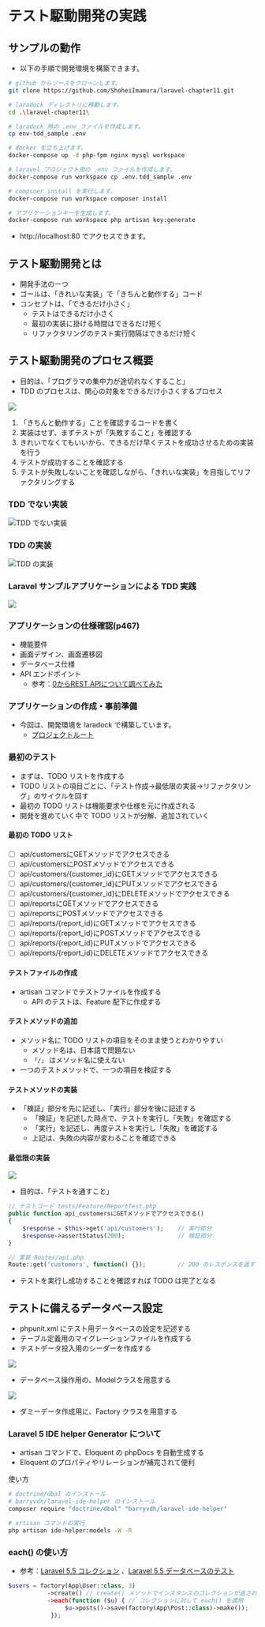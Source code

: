 # テスト駆動開発の実践

## サンプルの動作

- 以下の手順で開発環境を構築できます。

```sh
# github からソースをクローンします。
git clone https://github.com/ShoheiImamura/laravel-chapter11.git

# laradock ディレクトリに移動します。
cd .\laravel-chapter11\

# laradock 用の .env ファイルを作成します。
cp env-tdd_sample .env

# docker を立ち上げます。
docker-compose up -d php-fpm nginx mysql workspace

# laravel プロジェクト用の .env ファイルを作成します。
docker-compose run workspace cp .env.tdd_sample .env

# compsoer install を実行します。
docker-compose run workspace composer install

# アプリケーションキーを生成します。
docker-compose run workspace php artisan key:generate
```

- http://localhost:80 でアクセスできます。

## テスト駆動開発とは

- 開発手法の一つ
- ゴールは、「きれいな実装」で「きちんと動作する」コード
- コンセプトは、「できるだけ小さく」
  - テストはできるだけ小さく
  - 最初の実装に掛ける時間はできるだけ短く
  - リファクタリングのテスト実行間隔はできるだけ短く

## テスト駆動開発のプロセス概要

- 目的は、「プログラマの集中力が途切れなくすること」
- TDD のプロセスは、関心の対象をできるだけ小さくするプロセス

![](/images/TDDプロセスイメージ.png)

1. 「きちんと動作する」ことを確認するコードを書く
2. 実装はせず、まずテストが「失敗すること」を確認する
3. きれいでなくてもいいから、できるだけ早くテストを成功させるための実装を行う
4. テストが成功することを確認する
5. テストが失敗しないことを確認しながら、「きれいな実装」を目指してリファクタリングする

### TDD でない実装

![TDD でない実装](/images/sample.png)

### TDD の実装

![TDD の実装](/images/tdd_sample.png)

### Laravel サンプルアプリケーションによる TDD 実践

![](/images/TDDプロセスの実際.png)

### アプリケーションの仕様確認(p467)

- 機能要件
- 画面デザイン、画面遷移図
- データベース仕様
- API エンドポイント
  - 参考：[0からREST APIについて調べてみた](https://qiita.com/masato44gm/items/dffb8281536ad321fb08)

### アプリケーションの作成・事前準備

- 今回は、開発環境を laradock で構築しています。
  - [プロジェクトルート](./tdd_sample/)

### 最初のテスト

- まずは、TODO リストを作成する
- TODO リストの項目ごとに、「テスト作成→最低限の実装→リファクタリング」のサイクルを回す
- 最初の TODO リストは機能要求や仕様を元に作成される
- 開発を進めていく中で TODO リストが分解、追加されていく

#### 最初の TODO リスト

- [ ] api/customersにGETメソッドでアクセスできる
- [ ] api/customersにPOSTメソッドでアクセスできる
- [ ] api/customers/{customer_id}にGETメソッドでアクセスできる
- [ ] api/customers/{customer_id}にPUTメソッドでアクセスできる
- [ ] api/customers/{customer_id}にDELETEメソッドでアクセスできる
- [ ] api/reportsにGETメソッドでアクセスできる
- [ ] api/reportsにPOSTメソッドでアクセスできる
- [ ] api/reports/{report_id}にGETメソッドでアクセスできる
- [ ] api/reports/{report_id}にPOSTメソッドでアクセスできる
- [ ] api/reports/{report_id}にPUTメソッドでアクセスできる
- [ ] api/reports/{report_id}にDELETEメソッドでアクセスできる

#### テストファイルの作成

- artisan コマンドでテストファイルを作成する
  - API のテストは、Feature 配下に作成する

#### テストメソッドの追加

- メソッド名に TODO リストの項目をそのまま使うとわかりやすい
  - メソッド名は、日本語で問題ない
  - `「/」` はメソッド名に使えない
- 一つのテストメソッドで、一つの項目を検証する

#### テストメソッドの実装

- 「検証」部分を先に記述し、「実行」部分を後に記述する
  - 「検証」を記述した時点で、テストを実行し「失敗」を確認する
  - 「実行」を記述し、再度テストを実行し「失敗」を確認する
  - 上記は、失敗の内容が変わることを確認できる

#### 最低限の実装

![](/images/TDDプロセスイメージ_最低限の実装.png)

- 目的は、「テストを通すこと」

```php
// テストコード tests/Feature/ReportTest.php
public function api_customersにGETメソッドでアクセスできる()
{
    $response = $this->get('api/customers');    // 実行部分
    $response->assertStatus(200);               // 検証部分
}
```

```php
// 実装 Routes/api.php
Route::get('customers', function() {});         // 200 のレスポンスを返す
```

- テストを実行し成功することを確認すれば TODO は完了となる

## テストに備えるデータベース設定

- phpunit.xml にテスト用データベースの設定を記述する
- テーブル定義用のマイグレーションファイルを作成する
- テストデータ投入用のシーダーを作成する

![](/images/DB準備.png)

- データベース操作用の、Modelクラスを用意する

![](/images/Model.png)

- ダミーデータ作成用に、Factory クラスを用意する

### Laravel 5 IDE helper Generator について

- artisan コマンドで、Eloquent の phpDocs を自動生成する
- Eloquent のプロパティやリレーションが補完されて便利

使い方

```sh
# doctrine/dbal のインストール
# barryvdh/laravel-ide-helper のインストール
composer require "doctrine/dbal" "barryvdh/laravel-ide-helper"
```

```sh
# artisan コマンドの実行
php artisan ide-helper:models -W -R
```

### each() の使い方

- 参考：[Laravel 5.5 コレクション](https://readouble.com/laravel/5.5/ja/collections.html) 、[Laravel 5.5 データベースのテスト](https://readouble.com/laravel/5.5/ja/database-testing.html)

```php
$users = factory(App\User::class, 3)
           ->create() // create() メソッドでインスタンスのコレクションが返される
           ->each(function ($u) { // コレクションに対して each() を適用
                $u->posts()->save(factory(App\Post::class)->make());
            });
```

